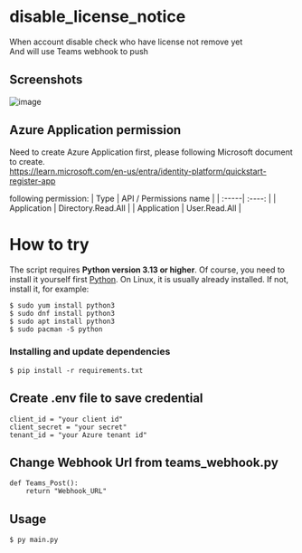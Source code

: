 # disable_license_notice
When account disable check who have license not remove yet  
And will use Teams webhook to push  


## Screenshots
![image](https://github.com/user-attachments/assets/c0829761-fad7-4604-95f4-ffda3972be7d)


## Azure Application permission
Need to create Azure Application first, please following Microsoft document to create.  
https://learn.microsoft.com/en-us/entra/identity-platform/quickstart-register-app

following permission:
| Type | API / Permissions name |
| :-----| :----: | 
| Application  | Directory.Read.All |
| Application  | User.Read.All |

# How to try
The script requires **Python version 3.13 or higher**.
Of course, you need to install it yourself first [Python](https://www.python.org/). On Linux, it is usually already installed. If not, install it, for example:

```console
$ sudo yum install python3
$ sudo dnf install python3
$ sudo apt install python3
$ sudo pacman -S python
```

### Installing and update dependencies
```console
$ pip install -r requirements.txt
```
## Create .env file to save credential
```console
client_id = "your client id"
client_secret = "your secret"
tenant_id = "your Azure tenant id"
```
## Change Webhook Url from teams_webhook.py
```console
def Teams_Post():
    return "Webhook_URL"
```
## Usage
```console
$ py main.py
```

